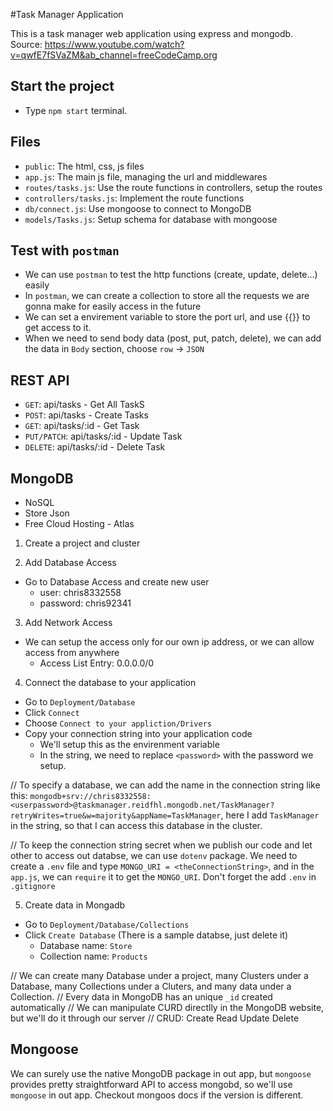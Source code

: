 #Task Manager Application

This is a task manager web application using express and mongodb.
Source: https://www.youtube.com/watch?v=qwfE7fSVaZM&ab_channel=freeCodeCamp.org

## Start the project
- Type `npm start` terminal.

## Files
- `public`: The html, css, js files
- `app.js`: The main js file, managing the url and middlewares
- `routes/tasks.js`: Use the route functions in controllers, setup the routes
- `controllers/tasks.js`: Implement the route functions
- `db/connect.js`: Use mongoose to connect to MongoDB
- `models/Tasks.js`: Setup schema for database with mongoose


## Test with `postman`
- We can use `postman` to test the http functions (create, update, delete...) easily
- In `postman`, we can create a collection to store all the requests we are gonna make for easily access in the future
- We can set a envirement variable to store the port url, and use {{<theName>}} to get access to it. 
- When we need to send body data (post, put, patch, delete), we can add the data in `Body` section, choose `row` -> `JSON` 

## REST API
- `GET`: api/tasks            - Get All TaskS
- `POST`: api/tasks           - Create Tasks
- `GET`: api/tasks/:id        - Get Task
- `PUT/PATCH`: api/tasks/:id  - Update Task
- `DELETE`: api/tasks/:id     - Delete Task

## MongoDB
- NoSQL
- Store Json
- Free Cloud Hosting - Atlas

1. Create a project and cluster

2. Add Database Access
- Go to Database Access and create new user
    - user: chris8332558
    - password: chris92341

3. Add Network Access
- We can setup the access only for our own ip address, or we can allow access from anywhere
    - Access List Entry: 0.0.0.0/0

4. Connect the database to your application
- Go to `Deployment/Database`
- Click `Connect`
- Choose `Connect to your appliction/Drivers`
- Copy your connection string into your application code
    - We'll setup this as the envirenment variable
    - In the string, we need to replace `<password>` with the password we setup.

// To specify a database, we can add the name in the connection string like this: `mongodb+srv://chris8332558:<userpassword>@taskmanager.reidfhl.mongodb.net/TaskManager?retryWrites=true&w=majority&appName=TaskManager`, here I add `TaskManager` in the string, so that I can access this database in the cluster.

// To keep the connection string secret when we publish our code and let other to access out databse, we can use `dotenv` package. We need to create a `.env` file and type `MONGO_URI = <theConnectionString>`, and in the `app.js`, we can `require` it to get the `MONGO_URI`. Don't forget the add `.env` in `.gitignore`

5. Create data in Mongadb
- Go to `Deployment/Database/Collections`
- Click `Create Database` (There is a sample databse, just delete it)
    - Database name: `Store`
    - Collection name: `Products`

// We can create many Database under a project, many Clusters under a Database, many Collections under a Cluters, and many data under a Collection.
// Every data in MongoDB has an unique `_id` created automatically
// We can manipulate CURD directlly in the MongoDB website, but we'll do it through our server
// CRUD: Create Read Update Delete


## Mongoose
We can surely use the native MongoDB package in out app, but `mongoose` provides pretty straightforward API to access mongobd, so we'll use `mongoose` in out app. Checkout mongoos docs if the version is different.